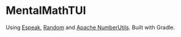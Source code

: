 # MentalMathTUI

Using [Espeak](https://github.com/Harium/espeak-java), [Random](https://docs.oracle.com/javase/8/docs/api/java/util/Random.html) and [Apache NumberUtils](https://commons.apache.org/proper/commons-lang/apidocs/org/apache/commons/lang3/math/NumberUtils.html). Built with Gradle.
